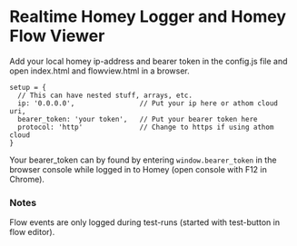 # Realtime Homey Logger and Homey Flow Viewer

Add your local homey ip-address and bearer token in the config.js file and open index.html and flowview.html in a browser.

```
setup = {
  // This can have nested stuff, arrays, etc.
  ip: '0.0.0.0',                // Put your ip here or athom cloud uri,
  bearer_token: 'your token',   // Put your bearer token here
  protocol: 'http'              // Change to https if using athom cloud
}
```

Your bearer_token can by found by entering `window.bearer_token` in the browser console while logged in to Homey (open console with F12 in Chrome).

### Notes

Flow events are only logged during test-runs (started with test-button in flow editor).
